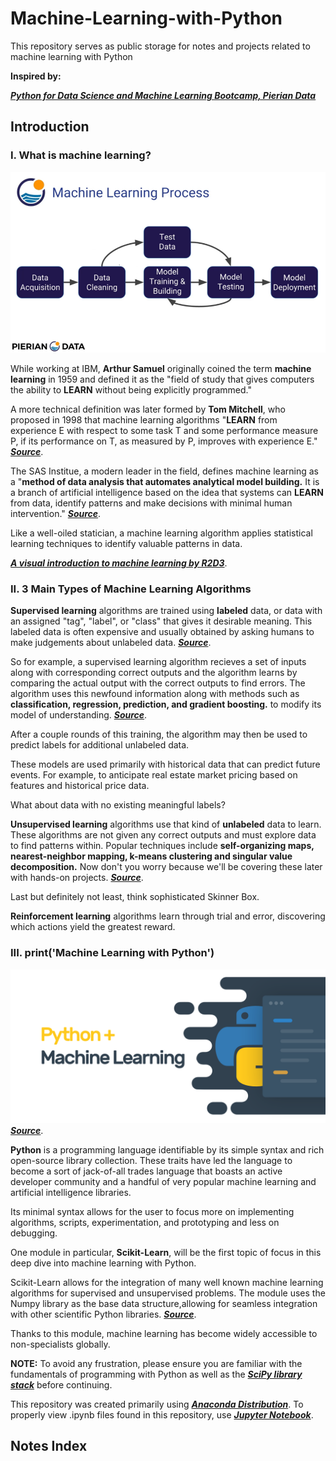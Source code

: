 # Machine-Learning-with-Python

This repository serves as public storage for notes and projects related to machine learning with Python

**Inspired by:**

__*[Python for Data Science and Machine Learning Bootcamp, Pierian Data](https://www.udemy.com/python-for-data-science-and-machine-learning-bootcamp/)*__

## Introduction

### I. What is machine learning?

![Machine-Learning-Process](imgs/MLP-Pierian.png)

While working at IBM, **Arthur Samuel** originally coined the term **machine learning** in 1959 and defined it as the "field of study that gives computers the ability to **LEARN** without being explicitly programmed."

A more technical definition was later formed by **Tom Mitchell**, who proposed in 1998 that machine learning algorithms "**LEARN** from experience E with respect to some task T and some performance measure P, if its performance on T, as measured by P, improves with experience E." __*[Source](https://www.ibm.com/developerworks/community/blogs/jfp/entry/What_Is_Machine_Learning?lang=en_us)*__.

The SAS Institue, a modern leader in the field, defines machine learning as a "**method of data analysis that automates analytical model building.** It is a branch of artificial intelligence based on the idea that systems can **LEARN** from data, identify patterns and make decisions with minimal human intervention." __*[Source](https://www.sas.com/en_us/insights/analytics/machine-learning.html)*__.

Like a well-oiled statician, a machine learning algorithm applies statistical learning techniques to identify valuable patterns in data.

__*[A visual introduction to machine learning by R2D3](http://www.r2d3.us/visual-intro-to-machine-learning-part-1/?lipi=urn%3Ali%3Apage%3Ad_flagship3_pulse_read%3BR9B4rGtnTmSrw4DAoezDjQ%3D%3D)*__.

### II. 3 Main Types of Machine Learning Algorithms

**Supervised learning** algorithms are trained using **labeled** data, or data with an assigned "tag", "label", or "class" that gives it desirable meaning. This labeled data is often expensive and usually obtained by asking humans to make judgements about unlabeled data. __*[Source](https://stackoverflow.com/questions/19170603/what-is-the-difference-between-labeled-and-unlabeled-data)*__.

So for example, a supervised learning algorithm recieves a set of inputs along with corresponding correct outputs and the algorithm learns by comparing the actual output with the correct outputs to find errors. The algorithm uses this newfound information along with methods such as **classification, regression, prediction, and gradient boosting.** to modify its model of understanding. __*[Source](https://www.udemy.com/python-for-data-science-and-machine-learning-bootcamp/)*__.

After a couple rounds of this training, the algorithm may then be used to predict labels for additional unlabeled data. 

These models are used primarily with historical data that can predict future events. For example, to anticipate real estate market pricing based on features and historical price data.

What about data with no existing meaningful labels?

**Unsupervised learning** algorithms use that kind of **unlabeled** data to learn. These algorithms are not given any correct outputs and must explore data to find patterns within. Popular techniques include **self-organizing maps, nearest-neighbor mapping, k-means clustering and singular value decomposition.** Now don't you worry because we'll be covering these later with hands-on projects. __*[Source](https://www.udemy.com/python-for-data-science-and-machine-learning-bootcamp/)*__.

Last but definitely not least, think sophisticated Skinner Box.

**Reinforcement learning** algorithms learn through trial and error, discovering which actions yield the greatest reward.

### III. print('Machine Learning with Python')

![Machine-Learning-plus-Python](imgs/ML+Python.png)
__*[Source](https://medium.com/@powersteh/an-introduction-to-applied-machine-learning-with-multiple-linear-regression-and-python-925c1d97a02b)*__.

**Python** is a programming language identifiable by its simple syntax and rich open-source library collection. These traits have led the language to become a sort of jack-of-all trades language that boasts an active developer community and a handful of very popular machine learning and artificial intelligence libraries. 

Its minimal syntax allows for the user to focus more on implementing algorithms, scripts, experimentation, and prototyping and less on debugging.

One module in particular, **Scikit-Learn**, will be the first topic of focus in this deep dive into machine learning with Python.

Scikit-Learn allows for the integration of many well known machine learning algorithms for supervised and unsupervised problems. The module uses the Numpy library as the base data structure,allowing for seamless integration with other scientific Python libraries. __*[Source](http://www.jmlr.org/papers/volume12/pedregosa11a/pedregosa11a.pdf)*__.

Thanks to this module, machine learning has become widely accessible to non-specialists globally.

**NOTE:** To avoid any frustration, please ensure you are familiar with the fundamentals of programming with Python as well as the __*[SciPy library stack](https://www.scipy.org/)*__ before continuing. 

This repository was created primarily using __*[Anaconda Distribution](https://docs.anaconda.com/_downloads/Anaconda_Starter_Guide_CheatSheet.pdf)*__. To properly view .ipynb files found in this repository, use __*[Jupyter Notebook](https://jupyter.org/install)*__.

## Notes Index

